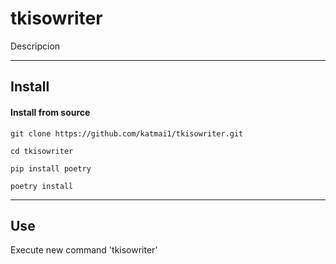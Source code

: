 # tkisowriter

Descripcion

---

## Install

#### Install from source

```
git clone https://github.com/katmai1/tkisowriter.git

cd tkisowriter

pip install poetry

poetry install

```

---

## Use

Execute new command 'tkisowriter'

